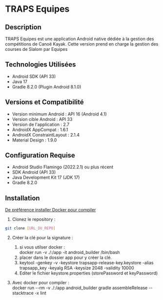 # TRAPS Equipes

## Description
TRAPS Equipes est une application Android native dédiée à la gestion des compétitions de Canoë Kayak. 
Cette version prend en charge la gestion des courses de Slalom par Equipes 

## Technologies Utilisées
- Android SDK (API 33)
- Java 17
- Gradle 8.2.0 (Plugin Android 8.1.0)

## Versions et Compatibilité
- Version minimum Android : API 16 (Android 4.1)
- Version cible Android : API 33
- Version de l'application : 2.7
- AndroidX AppCompat : 1.6.1
- AndroidX ConstraintLayout : 2.1.4
- Material Design : 1.9.0

## Configuration Requise
- Android Studio Flamingo (2022.2.1) ou plus récent
- SDK Android (API 33)
- Java Development Kit 17 (JDK 17)
- Gradle 8.2.0

## Installation
[De préférence installer Docker pour compiler](https://github.com/strade03/Traps-Kayak/tree/main/Outils_Compilation)
1. Clonez le repository :
```bash
git clone [URL_DU_REPO]
``` 
2. Créer la clé pour la signature :
   1. si vous utilser docker :<br>
         docker run -v ./:/app -it android_builder /bin/bash
   2. placer dans le dossier app pour y créer la clé.
   3. keytool -genkey -v -keystore trapsapp-release-key.keystore -alias trapsapp_key -keyalg RSA -keysize 2048 -validity 10000
   4. Editer le fichier keystore.properties (storePassword et keyPassword)

3. Avec docker pour compiler :<br>
      docker run --rm  -v ./:/app android_builder gradle assembleRelease --stacktrace -x lint

